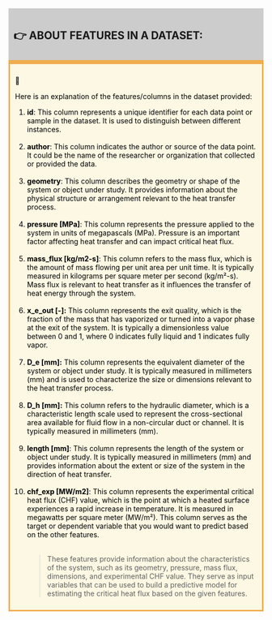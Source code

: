 
<div id = 'h4'  class = 'alert alert-block alert-info' style="border-bottom: 5px solid #f0ad4e; background-color: #CCCCCC; padding: 10px;">
<h2>👉 ABOUT FEATURES IN A DATASET:</h2>
</div>
<div class="alert alert-block alert-warning" style="border: 3px solid #f0ad4e; background-color: #fcf8e3; padding: 10px;">
<p>
    📌
</p>
<font color = black>
    Here is an explanation of the features/columns in the dataset provided:<br>
<ol>

<li><b>id</b>: This column represents a unique identifier for each data point or sample in the dataset. It is used to distinguish between different instances.</li><br>


<li><b>author</b>: This column indicates the author or source of the data point. It could be the name of the researcher or organization that collected or provided the data.</li><br>


<li><b>geometry</b>: This column describes the geometry or shape of the system or object under study. It provides information about the physical structure or arrangement relevant to the heat transfer process.</li><br>


<li><b>pressure [MPa]</b>: This column represents the pressure applied to the system in units of megapascals (MPa). Pressure is an important factor affecting heat transfer and can impact critical heat flux.</li><br>


<li><b>mass_flux [kg/m2-s]</b>: This column refers to the mass flux, which is the amount of mass flowing per unit area per unit time. It is typically measured in kilograms per square meter per second (kg/m²-s). Mass flux is relevant to heat transfer as it influences the transfer of heat energy through the system.</li><br>


<li><b>x_e_out [-]:</b> This column represents the exit quality, which is the fraction of the mass that has vaporized or turned into a vapor phase at the exit of the system. It is typically a dimensionless value between 0 and 1, where 0 indicates fully liquid and 1 indicates fully vapor.</li><br>


<li><b>D_e [mm]:</b> This column represents the equivalent diameter of the system or object under study. It is typically measured in millimeters (mm) and is used to characterize the size or dimensions relevant to the heat transfer process.</li><br>


<li><b>D_h [mm]:</b> This column refers to the hydraulic diameter, which is a characteristic length scale used to represent the cross-sectional area available for fluid flow in a non-circular duct or channel. It is typically measured in millimeters (mm).</li><br>


<li><b>length [mm]</b>: This column represents the length of the system or object under study. It is typically measured in millimeters (mm) and provides information about the extent or size of the system in the direction of heat transfer.</li><br>


<li><b>chf_exp [MW/m2]</b>: This column represents the experimental critical heat flux (CHF) value, which is the point at which a heated surface experiences a rapid increase in temperature. It is measured in megawatts per square meter (MW/m²). This column serves as the target or dependent variable that you would want to predict based on the other features.</li><br>


>These features provide information about the characteristics of the system, such as its geometry, pressure, mass flux, dimensions, and experimental CHF value. They serve as input variables that can be used to build a predictive model for estimating the critical heat flux based on the given features.<br>
    </ol>
</font>
</div>
